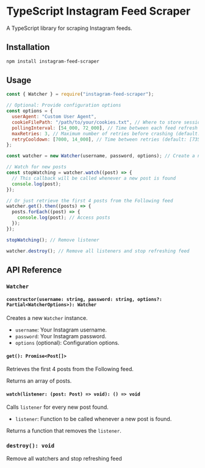 # TypeScript Instagram Feed Scraper

A TypeScript library for scraping Instagram feeds.

## Installation

```bash
npm install instagram-feed-scraper
```

## Usage

```javascript
const { Watcher } = require("instagram-feed-scraper");

// Optional: Provide configuration options
const options = {
  userAgent: "Custom User Agent",
  cookieFilePath: "/path/to/your/cookies.txt", // Where to store session cookies (default: "../resources/cookies.txt")
  pollingInterval: [54_000, 72_000], // Time between each feed refresh (default: [54_582, 71_845])
  maxRetries: 3, // Maximum number of retries before crashing (default: 3)
  retryCooldown: [7000, 14_000], // Time between retries (default: [7352, 13_791])
};

const watcher = new Watcher(username, password, options); // Create a new Watcher instance

// Watch for new posts
const stopWatching = watcher.watch((post) => {
  // This callback will be called whenever a new post is found
  console.log(post);
});

// Or just retrieve the first 4 posts from the Following feed
watcher.get().then((posts) => {
  posts.forEach((post) => {
    console.log(post); // Access posts
  });
});

stopWatching(); // Remove listener

watcher.destroy(); // Remove all listeners and stop refreshing feed
```

## API Reference

### `Watcher`

#### `constructor(username: string, password: string, options?: Partial<WatcherOptions>): Watcher`

Creates a new `Watcher` instance.

- `username`: Your Instagram username.
- `password`: Your Instagram password.
- `options` (optional): Configuration options.

#### `get(): Promise<Post[]>`

Retrieves the first 4 posts from the Following feed.

Returns an array of posts.

#### `watch(listener: (post: Post) => void): () => void`

Calls `listener` for every new post found.

- `listener`: Function to be called whenever a new post is found.

Returns a function that removes the `listener`.

### `destroy(): void`

Remove all watchers and stop refreshing feed

